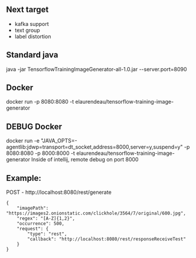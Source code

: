 ## Next target
* kafka support
* text group
* label distortion

## Standard java
java -jar TensorflowTrainingImageGenerator-all-1.0.jar --server.port=8090

## Docker
docker run -p 8080:8080 -t elaurendeau/tensorflow-training-image-generator

## DEBUG Docker
docker run -e "JAVA_OPTS=-agentlib:jdwp=transport=dt_socket,address=8000,server=y,suspend=y" -p 8080:8080 -p 8000:8000 -t elaurendeau/tensorflow-training-image-generator
Inside of intellij, remote debug on port 8000

## Example: 
POST - http://localhost:8080/rest/generate
 
    {
 	    "imagePath": "https://images2.onionstatic.com/clickhole/3564/7/original/600.jpg",
 	    "regex": "[A-Z]{1,2}",
 	    "occurrence": 500,
 	    "request": {
 	    	"type": "rest",
 	    	"callback": "http://localhost:8080/rest/responseReceiveTest"
 	    }
    }
